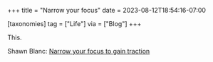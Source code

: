 +++
title = "Narrow your focus"
date = 2023-08-12T18:54:16-07:00

[taxonomies]
tag = ["Life"]
via = ["Blog"]
+++

This.

<!-- more -->

Shawn Blanc: [Narrow your focus to gain traction](https://shawnblanc.net/2023/08/narrow-your-focus-to-gain-traction/)
